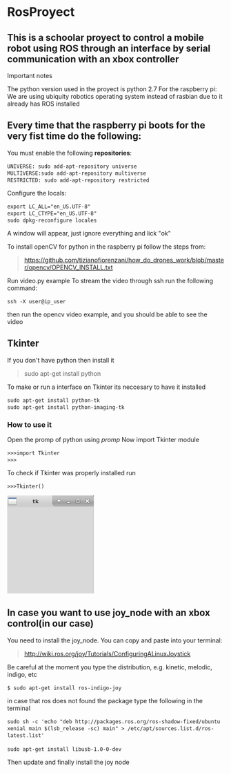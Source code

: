
# RosProyect
## This is a schoolar proyect to control a mobile robot using ROS through an interface by serial communication with an xbox controller
Important notes


The python version used in the proyect is python 2.7
For the raspberry pi:
We are using ubiquity robotics operating system instead of rasbian due to it already has ROS installed
## Every time that the raspberry pi boots for the very fist time do the following:

You must enable the following **repositories**:
```
UNIVERSE: sudo add-apt-repository universe
MULTIVERSE:sudo add-apt-repository multiverse
RESTRICTED: sudo add-apt-repository restricted
```
Configure the locals:
```
export LC_ALL="en_US.UTF-8"
export LC_CTYPE="en_US.UTF-8"
sudo dpkg-reconfigure locales
```
A window will appear, just ignore everything and lick "ok"

To install openCV for python in the raspberry pi follow the steps from:
> https://github.com/tizianofiorenzani/how_do_drones_work/blob/master/opencv/OPENCV_INSTALL.txt

Run video.py example
To stream the video through ssh run the following command:
```
ssh -X user@ip_user 
```
 then run the opencv video example, and you should be able to see the video
 
## Tkinter

If you don't have python then install it
> sudo apt-get install python

To make or run a interface on Tkinter its neccesary to have it installed
```
sudo apt-get install python-tk
sudo apt-get install python-imaging-tk
```
### How to use it

Open the promp of python using *promp*
Now import Tkinter module
```
>>>import Tkinter
>>>
```
To check if Tkinter was properly installed run
```
>>>Tkinter()
```
![Screenshot](Tk.png)

## In case you want to use joy_node with an xbox control(in our case)
You need to install the joy_node. You can copy and paste into your terminal:
> http://wiki.ros.org/joy/Tutorials/ConfiguringALinuxJoystick

Be careful at the moment you type the distribution, e.g. kinetic, melodic, indigo, etc
```
$ sudo apt-get install ros-indigo-joy
```
in case that ros does not found the package type the following in the terminal
```
sudo sh -c 'echo "deb http://packages.ros.org/ros-shadow-fixed/ubuntu xenial main $(lsb_release -sc) main" > /etc/apt/sources.list.d/ros-latest.list'

sudo apt-get install libusb-1.0-0-dev

```
Then update and finally install the joy node

